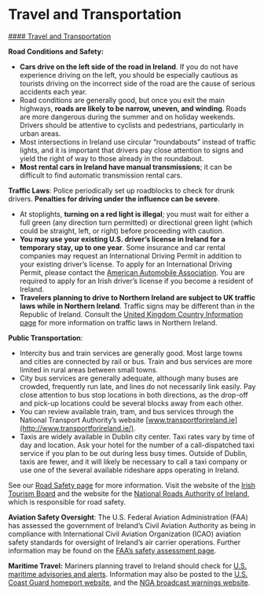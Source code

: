 # Travel and Transportation

[#### Travel and Transportation](javascript:void(0); "Travel and Transportation")

**Road Conditions and Safety:**

* **Cars drive on the left side of the road in Ireland**. If you do not have experience driving on the left, you should be especially cautious as tourists driving on the incorrect side of the road are the cause of serious accidents each year.
* Road conditions are generally good, but once you exit the main highways, **roads are likely to be narrow, uneven, and winding**. Roads are more dangerous during the summer and on holiday weekends. Drivers should be attentive to cyclists and pedestrians, particularly in urban areas.
* Most intersections in Ireland use circular “roundabouts” instead of traffic lights, and it is important that drivers pay close attention to signs and yield the right of way to those already in the roundabout.
* **Most rental cars in Ireland have manual transmissions**; it can be difficult to find automatic transmission rental cars.

**Traffic Laws**: Police periodically set up roadblocks to check for drunk drivers. **Penalties for driving under the influence can be severe**.

* At stoplights, **turning on a red light is illegal**; you must wait for either a full green (any direction turn permitted) or directional green light (which could be straight, left, or right) before proceeding with caution.
* **You may use your existing U.S. driver’s license in Ireland for a temporary stay, up to one year**. Some insurance and car rental companies may request an International Driving Permit in addition to your existing driver’s license. To apply for an International Driving Permit, please contact the [American Automobile Association](https://cluballiance.aaa.com/?zip=20011&stateprov=dc&city=washington&devicecd=PC). You are required to apply for an Irish driver’s license if you become a resident of Ireland.
* **Travelers planning to drive to Northern Ireland are subject to UK traffic laws while in Northern Ireland**. Traffic signs may be different than in the Republic of Ireland. Consult the [United Kingdom Country Information page](https://travel.state.gov/content/travel/en/international-travel/International-Travel-Country-Information-Pages/UnitedKingdom.html) for more information on traffic laws in Northern Ireland.

**Public Transportation**:

* Intercity bus and train services are generally good. Most large towns and cities are connected by rail or bus. Train and bus services are more limited in rural areas between small towns.
* City bus services are generally adequate, although many buses are crowded, frequently run late, and lines do not necessarily link easily. Pay close attention to bus stop locations in both directions, as the drop-off and pick-up locations could be several blocks away from each other.
* You can review available train, tram, and bus services through the National Transport Authority’s website [www.transportforireland.ie](http://www.transportforireland.ie/).
* Taxis are widely available in Dublin city center. Taxi rates vary by time of day and location. Ask your hotel for the number of a call-dispatched taxi service if you plan to be out during less busy times. Outside of Dublin, taxis are fewer, and it will likely be necessary to call a taxi company or use one of the several available rideshare apps operating in Ireland.

See our [Road Safety page](https://travel.state.gov/content/travel/en/international-travel/before-you-go/driving-and-road-safety.html) for more information. Visit the website of the [Irish Tourism Board](https://www.ireland.com/en-us/) and the website for the [National Roads Authority of Ireland](https://www.gov.ie/en/organisation/department-of-transport/?referrer=http://www.dttas.ie/roads/agencies/english/national-roads-authority), which is responsible for road safety.

**Aviation Safety Oversight**: The U.S. Federal Aviation Administration (FAA) has assessed the government of Ireland’s Civil Aviation Authority as being in compliance with International Civil Aviation Organization (ICAO) aviation safety standards for oversight of Ireland’s air carrier operations. Further information may be found on the [FAA’s safety assessment page](https://www.faa.gov/about/initiatives/iasa).

**Maritime Travel:** Mariners planning travel to Ireland should check for [U.S. maritime advisories and alerts](https://www.maritime.dot.gov/msci/maritime-security-communications-industry-msci-web-portal). Information may also be posted to the [U.S. Coast Guard homeport website](https://homeport.uscg.mil/), and the [NGA broadcast warnings website](https://msi.nga.mil/NGAPortal/MSI.portal).